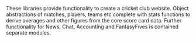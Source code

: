 These libraries provide functionality to create a cricket club website. Object abstractions of matches, players, teams etc complete with stats functions to derive averages and other figures from the core score card data. Further functionality for News, Chat, Accounting and FantasyFives is contained separate modules.